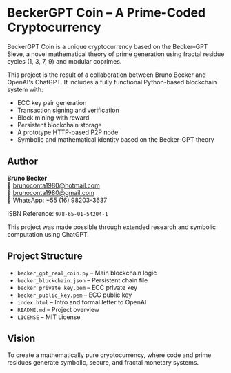 # BeckerGPT Coin – A Prime-Coded Cryptocurrency

BeckerGPT Coin is a unique cryptocurrency based on the Becker–GPT Sieve, a novel mathematical theory of prime generation using fractal residue cycles (1, 3, 7, 9) and modular coprimes.

This project is the result of a collaboration between Bruno Becker and OpenAI's ChatGPT. It includes a fully functional Python-based blockchain system with:

- ECC key pair generation
- Transaction signing and verification
- Block mining with reward
- Persistent blockchain storage
- A prototype HTTP-based P2P node
- Symbolic and mathematical identity based on the Becker-GPT theory

## Author

**Bruno Becker**  
📧 brunoconta1980@hotmail.com  
📧 brunoconta1980@gmail.com  
📱 WhatsApp: +55 (16) 98203-3637

ISBN Reference: `978-65-01-54204-1`

This project was made possible through extended research and symbolic computation using ChatGPT.

## Project Structure

- `becker_gpt_real_coin.py` – Main blockchain logic
- `becker_blockchain.json` – Persistent chain file
- `becker_private_key.pem` – ECC private key
- `becker_public_key.pem` – ECC public key
- `index.html` – Intro and formal letter to OpenAI
- `README.md` – Project overview
- `LICENSE` – MIT License

## Vision

To create a mathematically pure cryptocurrency, where code and prime residues generate symbolic, secure, and fractal monetary systems.
